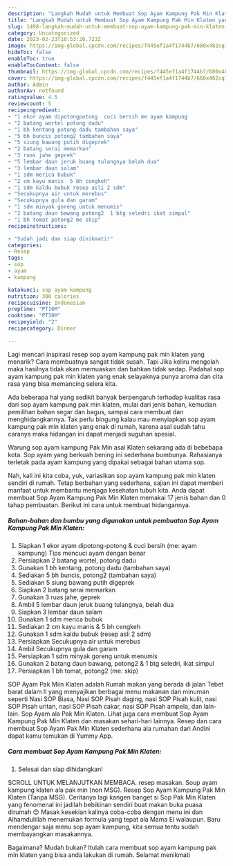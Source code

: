 ```yaml
---
description: "Langkah Mudah untuk Membuat Sop Ayam Kampung Pak Min Klaten yang Bisa Manjain Lidah, Buat Buka Puasa Lezat"
title: "Langkah Mudah untuk Membuat Sop Ayam Kampung Pak Min Klaten yang Bisa Manjain Lidah, Buat Buka Puasa Lezat"
slug: 1498-langkah-mudah-untuk-membuat-sop-ayam-kampung-pak-min-klaten-yang-bisa-manjain-lidah-buat-buka-puasa-lezat
category: Uncategorized
date: 2023-02-23T10:53:20.723Z
image: https://img-global.cpcdn.com/recipes/f445ef1a4f1744b7/680x482cq70/sop-ayam-kampung-pak-min-klaten-foto-resep-utama.jpg
hideToc: false
enableToc: true
enableTocContent: false
thumbnail: https://img-global.cpcdn.com/recipes/f445ef1a4f1744b7/680x482cq70/sop-ayam-kampung-pak-min-klaten-foto-resep-utama.jpg
cover: https://img-global.cpcdn.com/recipes/f445ef1a4f1744b7/680x482cq70/sop-ayam-kampung-pak-min-klaten-foto-resep-utama.jpg
author: Admin
authorAv: notfound
ratingvalue: 4.5
reviewcount: 5
recipeingredient:
- "1 ekor ayam dipotongpotong  cuci bersih me ayam kampung                      Tips mencuci ayam dengan benar"
- "2 batang wortel potong dadu"
- "1 bh kentang potong dadu tambahan saya"
- "5 bh buncis potong2 tambahan saya"
- "5 siung bawang putih digeprek"
- "2 batang serai memarkan"
- "3 ruas jahe geprek"
- "5 lembar daun jeruk buang tulangnya belah dua"
- "3 lembar daun salam"
- "1 sdm merica bubuk"
- "2 cm kayu manis  5 bh cengkeh"
- "1 sdm kaldu bubuk resep asli 2 sdm"
- "Secukupnya air untuk merebus"
- "Secukupnya gula dan garam"
- "1 sdm minyak goreng untuk menumis"
- "2 batang daun bawang potong2  1 btg seledri ikat simpul"
- "1 bh tomat potong2 me skip"
recipeinstructions:

- "Sudah jadi dan siap dinikmati!"
categories:
- Resep
tags:
- sop
- ayam
- kampung

katakunci: sop ayam kampung 
nutrition: 300 calories
recipecuisine: Indonesian
preptime: "PT16M"
cooktime: "PT38M"
recipeyield: "2"
recipecategory: Dinner

---
```



Lagi mencari inspirasi resep sop ayam kampung pak min klaten yang menarik? Cara membuatnya sangat tidak susah. Tapi Jika keliru mengolah maka hasilnya tidak akan memuaskan dan bahkan tidak sedap. Padahal sop ayam kampung pak min klaten yang enak selayaknya punya aroma dan cita rasa yang bisa memancing selera kita.


Ada beberapa hal yang sedikit banyak berpengaruh terhadap kualitas rasa dari sop ayam kampung pak min klaten, mulai dari jenis bahan, kemudian pemilihan bahan segar dan bagus, sampai cara membuat dan menghidangkannya. Tak perlu bingung kalau mau menyiapkan sop ayam kampung pak min klaten yang enak di rumah, karena asal sudah tahu caranya maka hidangan ini dapat menjadi suguhan spesial.

Warung sop ayam kampung Pak Min asal Klaten sekarang ada di bebebapa kota. Sop ayam yang berkuah bening ini sederhana bumbunya. Rahasianya terletak pada ayam kampung yang dipakai sebagai bahan utama sop.


Nah, kali ini kita coba, yuk, variasikan sop ayam kampung pak min klaten sendiri di rumah. Tetap berbahan yang sederhana, sajian ini dapat memberi manfaat untuk membantu menjaga kesehatan tubuh kita. Anda dapat membuat Sop Ayam Kampung Pak Min Klaten memakai 17 jenis bahan dan 0 tahap pembuatan. Berikut ini cara untuk membuat hidangannya.

<!--inarticleads1-->

##### Bahan-bahan dan bumbu yang digunakan untuk pembuatan Sop Ayam Kampung Pak Min Klaten:

1. Siapkan 1 ekor ayam dipotong-potong &amp; cuci bersih (me: ayam kampung)                      Tips mencuci ayam dengan benar
1. Persiapkan 2 batang wortel, potong dadu
1. Gunakan 1 bh kentang, potong dadu (tambahan saya)
1. Sediakan 5 bh buncis, potong2 (tambahan saya)
1. Sediakan 5 siung bawang putih digeprek
1. Siapkan 2 batang serai memarkan
1. Gunakan 3 ruas jahe, geprek
1. Ambil 5 lembar daun jeruk buang tulangnya, belah dua
1. Siapkan 3 lembar daun salam
1. Gunakan 1 sdm merica bubuk
1. Sediakan 2 cm kayu manis &amp; 5 bh cengkeh
1. Gunakan 1 sdm kaldu bubuk (resep asli 2 sdm)
1. Persiapkan Secukupnya air untuk merebus
1. Ambil Secukupnya gula dan garam
1. Persiapkan 1 sdm minyak goreng untuk menumis
1. Gunakan 2 batang daun bawang, potong2 &amp; 1 btg seledri, ikat simpul
1. Persiapkan 1 bh tomat, potong2 (me: skip)


SOP Ayam Pak Miin Klaten adalah Rumah makan yang berada di jalan Tebet barat dalam II yang menyajikan berbagai menu makanan dan minuman seperti Nasi SOP Biasa, Nasi SOP Pisah daging, nasi SOP Pisah kulit, nasi SOP Pisah uritan, nasi SOP Pisah cakar, nasi SOP Pisah ampela, dan lain-lain. Sop Ayam ala Pak Min Klaten. Lihat juga cara membuat Sop Ayam Kampung Pak Min Klaten dan masakan sehari-hari lainnya. Resep dan cara membuat Sop Ayam Pak Min Klaten sederhana ala rumahan dari Andini dapat kamu temukan di Yummy App. 

<!--inarticleads2-->

##### Cara membuat Sop Ayam Kampung Pak Min Klaten:


1. Selesai dan siap dihidangkan!

SCROLL UNTUK MELANJUTKAN MEMBACA. resep masakan. Soup ayam kampung klaten ala pak min (non MSG). Resep Sop Ayam Kampung Pak Min Klaten (Tanpa MSG). Ceritanya lagi kangen banget si Sop Pak Min Klaten yang fenomenal ini jadilah bebikinan sendiri buat makan buka puasa dirumah 😍 Masak kesekian kalinya coba-coba dengan menu ini dan Alhamdulillah menemukan formula yang tepat ala Mama El walaupun. Baru mendengar saja menu sop ayam kampung, kita semua tentu sudah membayangkan masakannya. 

Bagaimana? Mudah bukan? Itulah cara membuat sop ayam kampung pak min klaten yang bisa anda lakukan di rumah. Selamat menikmati
